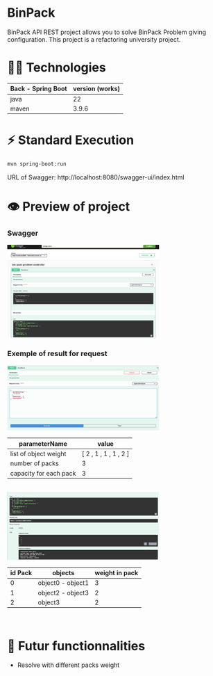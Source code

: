 # BinPack

BinPack API REST project allows you to solve BinPack Problem giving configuration. This project is a refactoring university project.

# 👩‍💻 Technologies

| Back - Spring Boot | version (works) | 
| --- | --- |
| java | 22 |
| maven| 3.9.6 |

# ⚡️ Standard Execution

```bash
mvn spring-boot:run
```

URL of Swagger: http://localhost:8080/swagger-ui/index.html

# 👁️ Preview of project

### Swagger

<img src="public/swagger.png" width="350"/>

### Exemple of result for request

<img src="public/request.png" width="350"/>

<br>

| parameterName | value |
| --- | --- |
| list of object weight | [ 2 , 1 , 1 , 1 , 2 ] |
| number of packs | 3 |
| capacity for each pack | 3 |
<br>

<img src="public/response.png" width="350"/>

<br>

| id Pack | objects | weight in pack | 
| --- | --- | --- |
| 0 | object0 - object1 | 3 |
| 1 | object2 - object3 | 2 |
| 2 | object3 | 2 |

<br>

# 🔭 Futur functionnalities 

- Resolve with different packs weight